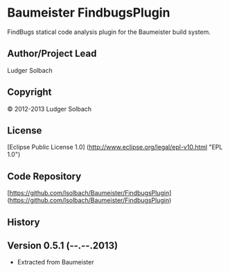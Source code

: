 Baumeister FindbugsPlugin
=========================

FindBugs statical code analysis plugin for the Baumeister build system.

Author/Project Lead
-------------------
Ludger Solbach

Copyright
---------
© 2012-2013 Ludger Solbach

License
-------
[Eclipse Public License 1.0] (http://www.eclipse.org/legal/epl-v10.html "EPL 1.0")

Code Repository
---------------
[https://github.com/lsolbach/Baumeister/FindbugsPlugin] (https://github.com/lsolbach/Baumeister/FindbugsPlugin)

History
-------

Version 0.5.1 (--.--.2013)
--------------------------
* Extracted from Baumeister

